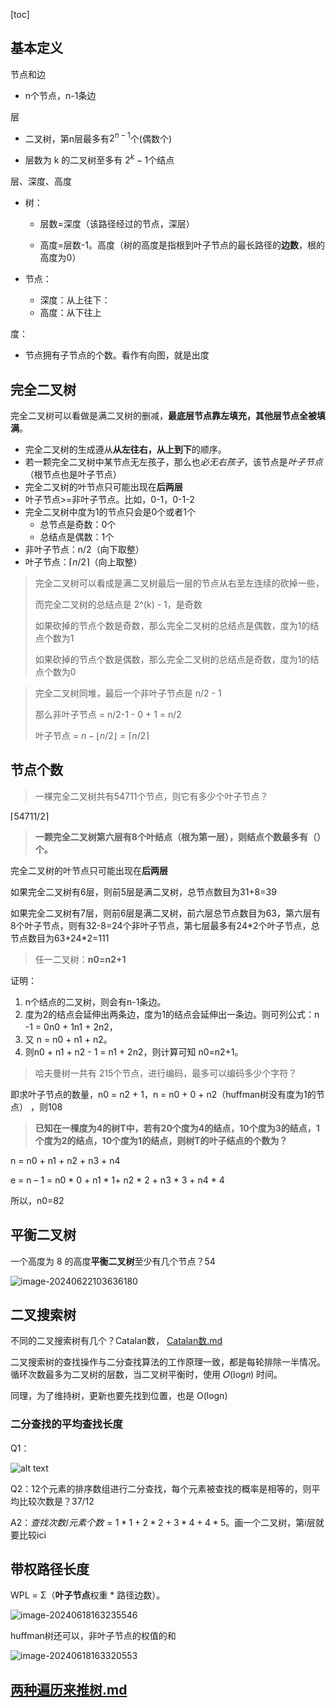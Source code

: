 [toc]

## 基本定义

节点和边

- n个节点，n-1条边

层

- 二叉树，第n层最多有$2^{n-1}$个(偶数个)

- 层数为 k 的二叉树至多有 $2^k-1$个结点

层、深度、高度

- 树：

  - 层数=深度（该路径经过的节点，深层）

  - 高度=层数-1。高度（树的高度是指根到叶子节点的最长路径的**边数**，根的高度为0）

- 节点：

  - 深度：从上往下：
  - 高度：从下往上



度：

- 节点拥有子节点的个数。看作有向图，就是出度

## 完全二叉树

完全二叉树可以看做是满二叉树的删减，**最底层节点靠左填充，其他层节点全被填满**。

- 完全二叉树的生成遵从**从左往右，从上到下**的顺序。
- 若一颗完全二叉树中某节点无左孩子，那么也*必无右孩子*，该节点是*叶子节点*（根节点也是叶子节点）
- 完全二叉树的叶节点只可能出现在**后两层**
- 叶子节点>=非叶子节点。比如，0-1，0-1-2
- 完全二叉树中度为1的节点只会是0个或者1个
  - 总节点是奇数：0个
  - 总结点是偶数：1个
- 非叶子节点：n/2（向下取整）
- 叶子节点：$\lceil n/2\rceil$（向上取整）



> 完全二叉树可以看成是满二叉树最后一层的节点从右至左连续的砍掉一些，
>
> 而完全二叉树的总结点是 2^(k) - 1，是奇数
>
> 如果砍掉的节点个数是奇数，那么完全二叉树的总结点是偶数，度为1的结点个数为1
>
> 如果砍掉的节点个数是偶数，那么完全二叉树的总结点是奇数，度为1的结点个数为0



> 完全二叉树同堆，最后一个非叶子节点是 n/2 - 1
>
> 那么非叶子节点 = n/2-1 - 0 + 1 = n/2
>
> 叶子节点 = $n - \lfloor n / 2\rfloor = \lceil n/2\rceil$



## 节点个数

> 一棵完全二叉树共有54711个节点，则它有多少个叶子节点？

 $\lceil 54711/2\rceil$



> **一颗完全二叉树第六层有8个叶结点（根为第一层），则结点个数最多有（）个。**

完全二叉树的叶节点只可能出现在**后两层**

如果完全二叉树有6层，则前5层是满二叉树，总节点数目为31+8=39

如果完全二叉树有7层，则前6层是满二叉树，前六层总节点数目为63，第六层有8个叶子节点，则有32-8=24个非叶子节点，第七层最多有24\*2个叶子节点，总节点数目为63+24\*2=111



> 任一二叉树：**n0=n2+1**

证明：	

1. n个结点的二叉树，则会有n-1条边。
2. 度为2的结点会延伸出两条边，度为1的结点会延伸出一条边。则可列公式：n -1 = 0n0 + 1n1 + 2n2，
3. 又 n = n0 + n1 + n2。
4. 则n0 + n1 + n2  - 1 = n1 + 2n2，则计算可知 n0=n2+1。



> 哈夫曼树一共有 215个节点，进行编码，最多可以编码多少个字符？

即求叶子节点的数量，n0 = n2 + 1，n = n0 + 0 + n2（huffman树没有度为1的节点） ，则108 



> **已知在一棵度为4的树T中，若有20个度为4的结点，10个度为3的结点，1个度为2的结点，10个度为1的结点，则树T的叶子结点的个数为？**

n = n0 + n1 + n2 + n3 + n4

e =  n – 1 = n0 \* 0 + n1 \* 1+ n2 \* 2 + n3 \* 3 + n4 \* 4

所以，n0=82

## 平衡二叉树

一个高度为 8 的高度**平衡二叉树**至少有几个节点？54

![image-20240622103636180](https://cdn.jsdelivr.net/gh/sword4869/pic1@main/images/202406221036236.png)

## 二叉搜索树

不同的二叉搜索树有几个？Catalan数，  [Catalan数.md](..\动态规划\Catalan数.md) 



二叉搜索树的查找操作与二分查找算法的工作原理一致，都是每轮排除一半情况。循环次数最多为二叉树的层数，当二叉树平衡时，使用 𝑂(log⁡𝑛) 时间。

同理，为了维持树，更新也要先找到位置，也是 O(logn)



### 二分查找的平均查找长度

Q1：

![alt text](https://cdn.jsdelivr.net/gh/sword4869/pic1@main/images/202408231649507.png)

Q2：12个元素的排序数组进行二分查找，每个元素被查找的概率是相等的，则平均比较次数是？37/12

A2：$查找次数/元素个数=1*1+2*2+3*4+4*5$。画一个二叉树，第i层就要比较ici



## 带权路径长度

WPL = Σ（**叶子节点**权重 * 路径边数）。

![image-20240618163235546](https://cdn.jsdelivr.net/gh/sword4869/pic1@main/images/202406181632608.png)

huffman树还可以，非叶子节点的权值的和

![image-20240618163320553](https://cdn.jsdelivr.net/gh/sword4869/pic1@main/images/202406181633582.png)





## [两种遍历来推树.md](遍历\两种遍历来推树.md) 

